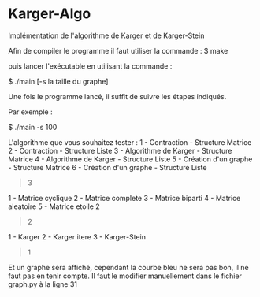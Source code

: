 # Karger-Algo
Implémentation de l'algorithme de Karger et de Karger-Stein

Afin de compiler le programme il faut utiliser la commande :
$ make

puis lancer l'exécutable en utilisant la commande :

$ ./main [-s la taille du graphe]

Une fois le programme lancé, il suffit de suivre les étapes indiqués.

Par exemple :

$ ./main -s 100

L'algorithme que vous souhaitez tester : 
1 - Contraction - Structure Matrice
2 - Contraction - Structure Liste
3 - Algorithme de Karger - Structure Matrice
4 - Algorithme de Karger - Structure Liste
5 - Création d'un graphe - Structure Matrice
6 - Création d'un graphe - Structure Liste

> 3

1 - Matrice cyclique
2 - Matrice complete
3 - Matrice biparti
4 - Matrice aleatoire
5 - Matrice etoile
2

> 2

1 - Karger 
2 - Karger itere
3 - Karger-Stein

> 1


Et un graphe sera affiché, cependant la courbe bleu ne sera pas bon, il ne faut pas en tenir compte.
Il faut le modifier manuellement dans le fichier graph.py à la ligne 31
